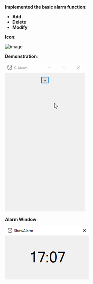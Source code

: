 
**Implemented the basic alarm function**:  
-   **Add**
-   **Delete**
-   **Modify**

**Icon**:

![image](https://github.com/kyle0418/K-Alarm/blob/master/Code/alarm.ico)

**Demonstration**:

![image](https://github.com/kyle0418/K-Alarm/blob/master/Code/Demonstration.gif)

**Alarm Window**:

![image](https://github.com/kyle0418/K-Alarm/blob/master/Code/Demonstration.png)

